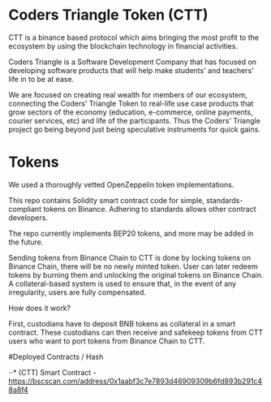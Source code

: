# Coders Triangle Token (CTT)
CTT is a binance based protocol which aims bringing the most profit to the ecosystem by using the blockchain technology in financial activities.

Coders Triangle is a Software Development Company that has focused on developing software products that will help make students' and teachers' life in to be at ease.

We are focused on creating real wealth for members of our ecosystem, connecting the Coders' Triangle Token to real-life use case products that grow sectors of the economy (education, e-commerce, online payments, courier services, etc) and life of the participants. Thus the Coders' Triangle project go being beyond just being speculative instruments for quick gains.

# Tokens

We used a thoroughly vetted OpenZeppelin token implementations.

This repo contains Solidity smart contract code for simple, standards-compliant tokens on Binance. Adhering to standards allows other contract developers.

The repo currently implements BEP20 tokens, and more may be added in the future.

Sending tokens from Binance Chain to CTT is done by locking tokens on Binance Chain, there will be no newly minted token. User can later redeem tokens by burning them and unlocking the original tokens on Binance Chain. A collateral-based system is used to ensure that, in the event of any irregularity, users are fully compensated.

How does it work?

First, custodians have to deposit BNB tokens as collateral in a smart contract. These custodians can then receive and safekeep tokens from CTT users who want to port tokens from Binance Chain to CTT.

#Deployed Contracts / Hash

⋅⋅* (CTT) Smart Contract - <https://bscscan.com/address/0x1aabf3c7e7893d46909309b6fd893b291c48a8f4>